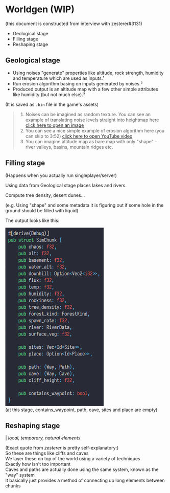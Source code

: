 # Worldgen (WIP)

(this document is constructed from interview with zesterer#3131)

- Geological stage
- Filling stage
- Reshaping stage

## Geological stage

- Using noises "generate" properties like altitude, rock strength, humidity and
temperature which are used as inputs.¹
- Run erosion algorithm basing on inputs generated by noises.²
- Produced output is an altitude map with a few other simple attributes like humidity (but not much else).³

(It is saved as `.bin` file in the game's assets)

> 1. Noises can be imagined as random texture. You can see an example of translating noise levels straight into heightmap here [click here to open an image](https://image.pngaaa.com/789/3711789-middle.png)
> 2. You can see a nice simple example of erosion algorithm here (you can skip to 3:52) [click here to open YouTube video](https://youtu.be/eaXk97ujbPQ?t=232)
> 3. You can imagine altitude map as bare map with only "shape" - river valleys, basins, mountain ridges etc.

## Filling stage

(Happens when you actually run singleplayer/server)

Using data from Geological stage places lakes and rivers.

Compute tree density, desert dunes...

(e.g. Using "shape" and some metadata it is figuring out if some hole in the ground should be filled with liquid)

The output looks like this:

![worldgen_simchunk_def](assets/worldgen_simchunk_def.png)<br/>
(at this stage, contains_waypoint, path, cave, sites and place are empty)

## Reshaping stage

| *local, temporary, natural elements*

(Exact quote from *zesterer* is pretty self-explanatory:)<br/>
So these are things like cliffs and caves<br/>
We layer these on top of the world using a variety of techniques<br/>
Exactly how isn't too important<br/>
Caves and paths are actually done using the same system, known as the "way" system<br/>
It basically just provides a method of connecting up long elements between chunks
